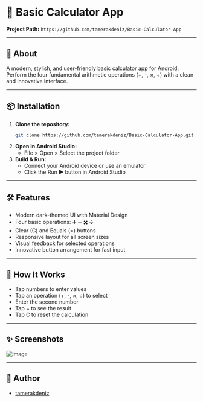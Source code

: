 # 🧮 Basic Calculator App

**Project Path:** `https://github.com/tamerakdeniz/Basic-Calculator-App`

---

## 🚀 About

A modern, stylish, and user-friendly basic calculator app for Android. Perform the four fundamental arithmetic operations (+, -, ×, ÷) with a clean and innovative interface.

---

## 📦 Installation

1. **Clone the repository:**
   ```bash
   git clone https://github.com/tamerakdeniz/Basic-Calculator-App.git
   ```
2. **Open in Android Studio:**
   - File > Open > Select the project folder
3. **Build & Run:**
   - Connect your Android device or use an emulator
   - Click the Run ▶️ button in Android Studio

---

## 🛠️ Features

- Modern dark-themed UI with Material Design
- Four basic operations: ➕ ➖ ✖️ ➗
- Clear (C) and Equals (=) buttons
- Responsive layout for all screen sizes
- Visual feedback for selected operations
- Innovative button arrangement for fast input

---

## 📱 How It Works

- Tap numbers to enter values
- Tap an operation (+, -, ×, ÷) to select
- Enter the second number
- Tap = to see the result
- Tap C to reset the calculation

---

## ✨ Screenshots

![image](https://github.com/user-attachments/assets/e90eb099-62e7-4a5e-9a5f-9697405e4bd3)


---

## 👤 Author

- [tamerakdeniz](https://github.com/tamerakdeniz)
